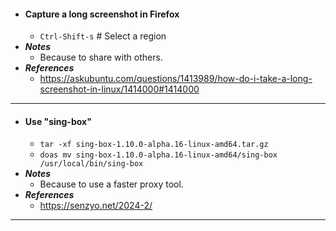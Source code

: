 - #### Capture a long screenshot in Firefox
    - `Ctrl-Shift-s` # Select a region
- ***Notes***
    - Because to share with others.
- ***References***
    - https://askubuntu.com/questions/1413989/how-do-i-take-a-long-screenshot-in-linux/1414000#1414000
- ---
- #### Use "sing-box"
    - `tar -xf sing-box-1.10.0-alpha.16-linux-amd64.tar.gz`
    - `doas mv sing-box-1.10.0-alpha.16-linux-amd64/sing-box /usr/local/bin/sing-box`
- ***Notes***
    - Because to use a faster proxy tool.
- ***References***
    - https://senzyo.net/2024-2/
- ---
